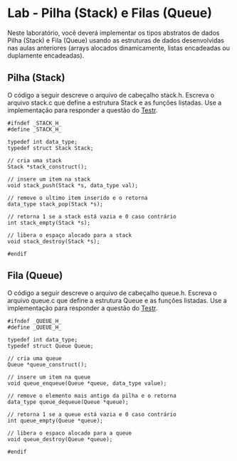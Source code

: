 
# Lab - Pilha (Stack) e Filas (Queue)

Neste laboratório, você deverá implementar os tipos abstratos de dados Pilha (Stack) e Fila (Queue) usando as estruturas de dados desenvolvidas nas aulas anteriores (arrays alocados dinamicamente, listas encadeadas ou duplamente encadeadas). 

## Pilha (Stack)

O código a seguir descreve o arquivo de cabeçalho stack.h. Escreva o arquivo stack.c que define a estrutura Stack e as funções listadas. Use a implementação para responder a questão do [Testr](http://200.137.66.73:8000/).

```
#ifndef _STACK_H_
#define _STACK_H_

typedef int data_type;
typedef struct Stack Stack;

// cria uma stack
Stack *stack_construct();

// insere um item na stack
void stack_push(Stack *s, data_type val);

// remove o ultimo item inserido e o retorna
data_type stack_pop(Stack *s);

// retorna 1 se a stack está vazia e 0 caso contrário
int stack_empty(Stack *s);

// libera o espaço alocado para a stack
void stack_destroy(Stack *s);

#endif
```

## Fila (Queue)

O código a seguir descreve o arquivo de cabeçalho queue.h. Escreva o arquivo queue.c que define a estrutura Queue e as funções listadas. Use a implementação para responder a questão do [Testr](http://200.137.66.73:8000/).

```
#ifndef _QUEUE_H_
#define _QUEUE_H_

typedef int data_type;
typedef struct Queue Queue;

// cria uma queue
Queue *queue_construct();

// insere um item na queue 
void queue_enqueue(Queue *queue, data_type value);

// remove o elemento mais antigo da pilha e o retorna
data_type queue_dequeue(Queue *queue);

// retorna 1 se a queue está vazia e 0 caso contrário
int queue_empty(Queue *queue);

// libera o espaco alocado para a queue
void queue_destroy(Queue *queue);

#endif
```


